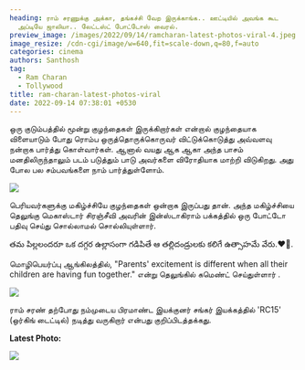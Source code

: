 ```yaml
---
heading: ராம் சரணுக்கு அக்கா, தங்கச்சி வேற இருக்காங்க.. ஊட்டியில் அவங்க கூட
  அப்டியே ஜாலியா.. லேட்டஸ்ட் போட்டோஸ் வைரல்.
preview_image: /images/2022/09/14/ramcharan-latest-photos-viral-4.jpeg
image_resize: /cdn-cgi/image/w=640,fit=scale-down,q=80,f=auto
categories: cinema
authors: Santhosh
tag:
  - Ram Charan
  - Tollywood
title: ram-charan-latest-photos-viral
date: 2022-09-14 07:38:01 +0530
---
```

ஒரு குடும்பத்தில் மூன்று குழந்தைகள் இருக்கிறார்கள் என்றால் குழந்தையாக விளையாடும் போது ரொம்ப ஒருத்தொருக்கொருவர் விட்டுக்கொடுத்து அவ்வளவு நன்றாக பார்த்து கொள்வார்கள். ஆனால் வயது ஆக ஆகா அந்த பாசம் மனதிலிருந்தாலும் படம் படுத்தும் பாடு அவர்களை விரோதியாக மாற்றி விடுகிறது. அது போல பல சம்பவங்களை நாம் பார்த்துள்ளோம்.

![](/images/2022/09/14/ramcharan-latest-photos-viral-1.jpeg)

பெரியவர்களுக்கு மகிழ்ச்சியே குழந்தைகள் ஒன்றாக இருப்பது தான். அந்த மகிழ்ச்சியை தெலுங்கு மெகாஸ்டார் சிரஞ்சீவி அவரின் இன்ஸ்டாகிராம் பக்கத்தில் ஒரு போட்டோ பதிவு செய்து சொல்லாமல் சொல்லியுள்ளார்.

తమ పిల్లలందరూ ఒక దగ్గర ఉల్లాసంగా గడిపితే ఆ తల్లిదండ్రులకు కలిగే ఉత్సాహమే వేరు.❤️🧿. 

மொழிபெயர்ப்பு ஆங்கிலத்தில்,  "Parents' excitement is different when all their children are having fun together." என்று தெலுங்கில் கமெண்ட் செய்துள்ளார் .

![](/images/2022/09/14/ramcharan-latest-photos-viral-2.jpeg)

ராம் சரண் தற்போது நம்முடைய பிரமாண்ட இயக்குனர் சங்கர் இயக்கத்தில் 'RC15' (ஒர்கிங் டைட்டில்) நடித்து வருகிறார் என்பது குறிப்பிடத்தக்கது.

**L﻿atest Photo:**

![](/images/2022/09/14/ramcharan-latest-photos-viral.jpeg)